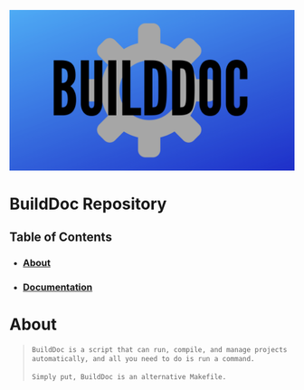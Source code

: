 ![builddoc-banner](./docs/assets/builddoc-bg.png)
# **BuildDoc Repository**

## **Table of Contents**
- ### [About](#about)
- ### [Documentation](./docs/00-Welcome.md)

# **About**
> ```
> BuildDoc is a script that can run, compile, and manage projects automatically, and all you need to do is run a command.
>
> Simply put, BuildDoc is an alternative Makefile.
> ```
